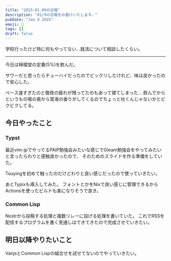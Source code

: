 ```yaml
---
title: "2025-01-09の日報"
description: "01/9の日報をお届けいたします。"
pubDate: "Jan 9 2025"
emoji: 🦊
tags: []
draft: false
---
```


学校行ったけど特に何もやってない...就活について相談したくらい。

---

今日は檸檬堂の定番(5%)を飲んだ。

サワーだと思ったらチューハイだったのでビックリしたけれど、味は良かったので安心した。

ペース速すぎたのと徹夜の疲れが残ってたのもあって寝てしまった...
飲んでからというもの喉の奥から胃液の香りがしてくるのでちょっと吐くんじゃないかとビクビクしてる。

## 今日やったこと

### Typst

最近vim-jpでやってるPAIP勉強会みたいな感じでGleam勉強会をやってみたいと言ったらわりと感触良かったので、
そのためのスライドを作る準備をしていた。

Touyingを初めて触ったのだけどわりと良い感じだったので使っていきたい。

あとTypixも導入してみた。
フォントとかをNixで良い感じに管理できるからActionsを使ったビルドも楽になりそうで良き。

### Common Lisp

Nostrから投稿する処理と複数リレーに投げる処理を書いていた。
これでRSSを配信するプログラムを書く見通しはできてきたので完成させていきたい。

## 明日以降やりたいこと

VanjsとCommon Lispの組合せを試せてないのでやっていきたい。
